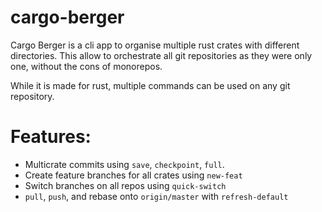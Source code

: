 # cargo-berger

Cargo Berger is a cli app to organise multiple rust crates with different directories. This allow to orchestrate all git repositories as they were only one, without the cons of monorepos. 

While it is made for rust, multiple commands can be used on any git repository.

# Features:
- Multicrate commits using `save`, `checkpoint`, `full`.
- Create feature branches for all crates using `new-feat`
- Switch branches on all repos using `quick-switch`
- `pull`, `push`, and rebase onto `origin/master` with `refresh-default` 